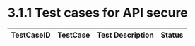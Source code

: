 # 3.1.1 Test cases for API secure


| TestCaseID| TestCase| Test Description| Status|
| ----------| --------| ----------| ------|
